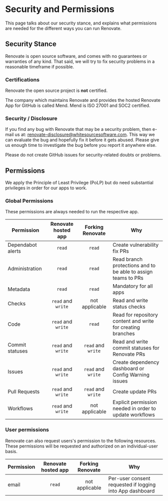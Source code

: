 # Security and Permissions

This page talks about our security stance, and explains what permissions are needed for the different ways you can run Renovate.

## Security Stance

Renovate is open source software, and comes with no guarantees or warranties of any kind.
That said, we will try to fix security problems in a reasonable timeframe if possible.

### Certifications

Renovate the open source project is **not** certified.

The company which maintains Renovate and provides the hosted Renovate App for GitHub is called Mend.
Mend is ISO 27001 and SOC2 certified.

### Security / Disclosure

If you find any bug with Renovate that may be a security problem, then e-mail us at: [renovate-disclosure@whitesourcesoftware.com](mailto:renovate-disclosure@whitesourcesoftware.com).
This way we can evaluate the bug and hopefully fix it before it gets abused.
Please give us enough time to investigate the bug before you report it anywhere else.

Please do not create GitHub issues for security-related doubts or problems.

## Permissions

We apply the Principle of Least Privilege (PoLP) but do need substantial privileges in order for our apps to work.

### Global Permissions

These permissions are always needed to run the respective app.

| Permission        | Renovate hosted app |  Forking Renovate  | Why                                                           |
| ----------------- | :-----------------: | :----------------: | ------------------------------------------------------------- |
| Dependabot alerts |       `read`        |       `read`       | Create vulnerability fix PRs                                  |
| Administration    |       `read`        |       `read`       | Read branch protections and to be able to assign teams to PRs |
| Metadata          |       `read`        |       `read`       | Mandatory for all apps                                        |
| Checks            | `read` and `write`  |   not applicable   | Read and write status checks                                  |
| Code              | `read` and `write`  |       `read`       | Read for repository content and write for creating branches   |
| Commit statuses   | `read` and `write`  | `read` and `write` | Read and write commit statuses for Renovate PRs               |
| Issues            | `read` and `write`  | `read` and `write` | Create dependency dashboard or Config Warning issues          |
| Pull Requests     | `read` and `write`  | `read` and `write` | Create update PRs                                             |
| Workflows         | `read` and `write`  |   not applicable   | Explicit permission needed in order to update workflows       |

### User permissions

Renovate can also request users's permission to the following resources.
These permissions will be requested and authorized on an individual-user basis.

| Permission | Renovate hosted app | Forking Renovate | Why                                                      |
| ---------- | :-----------------: | :--------------: | -------------------------------------------------------- |
| email      |       `read`        |  not applicable  | Per-user consent requested if logging into App dashboard |
